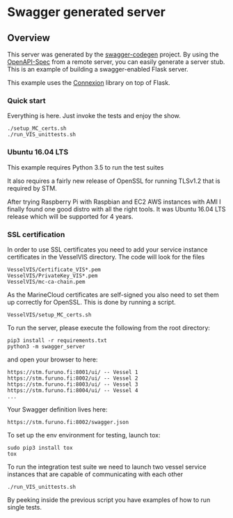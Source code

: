 # Swagger generated server

## Overview
This server was generated by the [swagger-codegen](https://github.com/swagger-api/swagger-codegen) project. By using the
[OpenAPI-Spec](https://github.com/swagger-api/swagger-core/wiki) from a remote server, you can easily generate a server stub.  This
is an example of building a swagger-enabled Flask server.

This example uses the [Connexion](https://github.com/zalando/connexion) library on top of Flask.

### Quick start

Everything is here. Just invoke the tests and enjoy the show.
```
./setup_MC_certs.sh
./run_VIS_unittests.sh
```

### Ubuntu 16.04 LTS

This example requires Python 3.5 to run the test suites

It also requires a fairly new release of OpenSSL for running TLSv1.2 that is required by STM.

After trying Raspberry Pi with Raspbian and EC2 AWS instances with AMI I finally found one good distro with all the right tools. It was Ubuntu 16.04 LTS release which will be supported for 4 years.

### SSL certification

In order to use SSL certificates you need to add your service instance certificates in the VesselVIS directory.  The code will look for the files
```
VesselVIS/Certificate_VIS*.pem
VesselVIS/PrivateKey_VIS*.pem
VesselVIS/mc-ca-chain.pem
```

As the MarineCloud certificates are self-signed you also need to set them up correctly for OpenSSL. This is done by running a script.
```
VesselVIS/setup_MC_certs.sh
```

To run the server, please execute the following from the root directory:

```
pip3 install -r requirements.txt
python3 -m swagger_server
```

and open your browser to here:

```
https://stm.furuno.fi:8001/ui/ -- Vessel 1
https://stm.furuno.fi:8002/ui/ -- Vessel 2
https://stm.furuno.fi:8003/ui/ -- Vessel 3
https://stm.furuno.fi:8004/ui/ -- Vessel 4
...
```

Your Swagger definition lives here:

```
https://stm.furuno.fi:8002/swagger.json
```

To set up the env environment for testing, launch tox:
```
sudo pip3 install tox
tox
```

To run the integration test suite we need to launch two vessel service instances that are capable of communicating with each other
```
./run_VIS_unittests.sh
```

By peeking inside the previous script you have examples of how to run single tests.
